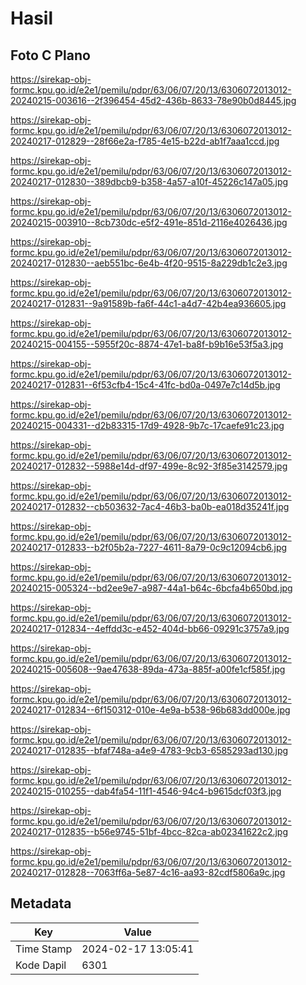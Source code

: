 # Hasil

## Foto C Plano

https://sirekap-obj-formc.kpu.go.id/e2e1/pemilu/pdpr/63/06/07/20/13/6306072013012-20240215-003616--2f396454-45d2-436b-8633-78e90b0d8445.jpg

https://sirekap-obj-formc.kpu.go.id/e2e1/pemilu/pdpr/63/06/07/20/13/6306072013012-20240217-012829--28f66e2a-f785-4e15-b22d-ab1f7aaa1ccd.jpg

https://sirekap-obj-formc.kpu.go.id/e2e1/pemilu/pdpr/63/06/07/20/13/6306072013012-20240217-012830--389dbcb9-b358-4a57-a10f-45226c147a05.jpg

https://sirekap-obj-formc.kpu.go.id/e2e1/pemilu/pdpr/63/06/07/20/13/6306072013012-20240215-003910--8cb730dc-e5f2-491e-851d-2116e4026436.jpg

https://sirekap-obj-formc.kpu.go.id/e2e1/pemilu/pdpr/63/06/07/20/13/6306072013012-20240217-012830--aeb551bc-6e4b-4f20-9515-8a229db1c2e3.jpg

https://sirekap-obj-formc.kpu.go.id/e2e1/pemilu/pdpr/63/06/07/20/13/6306072013012-20240217-012831--9a91589b-fa6f-44c1-a4d7-42b4ea936605.jpg

https://sirekap-obj-formc.kpu.go.id/e2e1/pemilu/pdpr/63/06/07/20/13/6306072013012-20240215-004155--5955f20c-8874-47e1-ba8f-b9b16e53f5a3.jpg

https://sirekap-obj-formc.kpu.go.id/e2e1/pemilu/pdpr/63/06/07/20/13/6306072013012-20240217-012831--6f53cfb4-15c4-41fc-bd0a-0497e7c14d5b.jpg

https://sirekap-obj-formc.kpu.go.id/e2e1/pemilu/pdpr/63/06/07/20/13/6306072013012-20240215-004331--d2b83315-17d9-4928-9b7c-17caefe91c23.jpg

https://sirekap-obj-formc.kpu.go.id/e2e1/pemilu/pdpr/63/06/07/20/13/6306072013012-20240217-012832--5988e14d-df97-499e-8c92-3f85e3142579.jpg

https://sirekap-obj-formc.kpu.go.id/e2e1/pemilu/pdpr/63/06/07/20/13/6306072013012-20240217-012832--cb503632-7ac4-46b3-ba0b-ea018d35241f.jpg

https://sirekap-obj-formc.kpu.go.id/e2e1/pemilu/pdpr/63/06/07/20/13/6306072013012-20240217-012833--b2f05b2a-7227-4611-8a79-0c9c12094cb6.jpg

https://sirekap-obj-formc.kpu.go.id/e2e1/pemilu/pdpr/63/06/07/20/13/6306072013012-20240215-005324--bd2ee9e7-a987-44a1-b64c-6bcfa4b650bd.jpg

https://sirekap-obj-formc.kpu.go.id/e2e1/pemilu/pdpr/63/06/07/20/13/6306072013012-20240217-012834--4effdd3c-e452-404d-bb66-09291c3757a9.jpg

https://sirekap-obj-formc.kpu.go.id/e2e1/pemilu/pdpr/63/06/07/20/13/6306072013012-20240215-005608--9ae47638-89da-473a-885f-a00fe1cf585f.jpg

https://sirekap-obj-formc.kpu.go.id/e2e1/pemilu/pdpr/63/06/07/20/13/6306072013012-20240217-012834--6f150312-010e-4e9a-b538-96b683dd000e.jpg

https://sirekap-obj-formc.kpu.go.id/e2e1/pemilu/pdpr/63/06/07/20/13/6306072013012-20240217-012835--bfaf748a-a4e9-4783-9cb3-6585293ad130.jpg

https://sirekap-obj-formc.kpu.go.id/e2e1/pemilu/pdpr/63/06/07/20/13/6306072013012-20240215-010255--dab4fa54-11f1-4546-94c4-b9615dcf03f3.jpg

https://sirekap-obj-formc.kpu.go.id/e2e1/pemilu/pdpr/63/06/07/20/13/6306072013012-20240217-012835--b56e9745-51bf-4bcc-82ca-ab02341622c2.jpg

https://sirekap-obj-formc.kpu.go.id/e2e1/pemilu/pdpr/63/06/07/20/13/6306072013012-20240217-012828--7063ff6a-5e87-4c16-aa93-82cdf5806a9c.jpg


## Metadata

| Key        | Value               |
| ---------- | ------------------- |
| Time Stamp | 2024-02-17 13:05:41 |
| Kode Dapil | 6301                |



